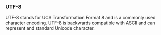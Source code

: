 ### UTF-8

UTF-8 stands for UCS Transformation Format 8 and is a commonly used character encoding.
UTF-8 is backwards compatible with ASCII and can represent and standard Unicode character.
